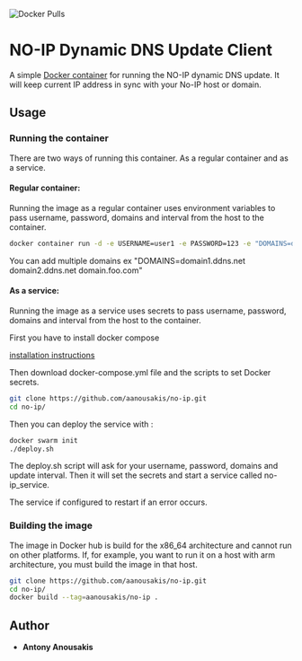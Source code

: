 ![Docker Pulls](https://img.shields.io/docker/pulls/aanousakis/no-ip?style=plastic)

# NO-IP Dynamic DNS Update Client

A simple [Docker container](https://hub.docker.com/r/aanousakis/no-ip) for running the NO-IP dynamic DNS update. It will keep current IP address in sync with your No-IP host or domain.


## Usage

### Running  the container
   
There are two ways of running this container. As a regular container and as a service.

#### Regular container:
Running the image as a regular container uses environment variables to pass username, password, domains and interval from the host to the container. 



```bash
docker container run -d -e USERNAME=user1 -e PASSWORD=123 -e "DOMAINS=domain1.ddns.net" -e INTERVAL=5 aanousakis/no-ip

```
You can add multiple domains ex "DOMAINS=domain1.ddns.net domain2.ddns.net domain.foo.com"

#### As a service:
Running the image as a service uses secrets to pass username, password, domains and interval from the host to the container.

First you have to install docker compose

[installation instructions](https://docs.docker.com/compose/install/)

Then download docker-compose.yml file and the scripts to set Docker secrets. 

```bash
git clone https://github.com/aanousakis/no-ip.git    
cd no-ip/
```

Then you can deploy the service with :


```bash
docker swarm init
./deploy.sh 
```
The deploy.sh script will ask for your username, password, domains and update interval. Then it will set the secrets and start a service called no-ip_service. 

The service if configured to restart if an error occurs.


### Building the image
The image in Docker hub is build for the x86_64 architecture and cannot run on other platforms. If, for example, you want to run it on a host with arm architecture, you must build the image in that host.

```bash
git clone https://github.com/aanousakis/no-ip.git    
cd no-ip/
docker build --tag=aanousakis/no-ip .

```
## Author

* **Antony Anousakis**
